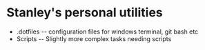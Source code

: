 # Stanley's personal utilities
* .dotfiles
-- configuration files for windows terminal, git bash etc
* Scripts
-- Slightly more complex tasks needing scripts
